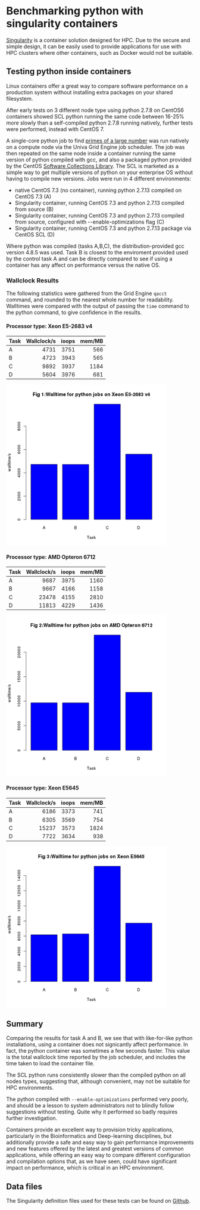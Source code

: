 # Benchmarking python with singularity containers

[Singularity](http://singularity.lbl.gov/) is a container solution designed for HPC.
Due to the secure and simple design, it can be easily used to provide
applications for use with HPC clusters where other containers, such as Docker
would not be suitable.

## Testing python inside containers

Linux containers offer a great way to compare software performance on a production system without installing extra packages on your shared filesystem.

After early tests on 3 different node type using python 2.7.8 on CentOS6 containers showed SCL python running the same code between 16-25% more slowly than a self-compiled python 2.7.8 running natively, further tests were performed, instead with CentOS 7.

A single-core python job to find [primes of a large number](https://github.com/sbutcher/python_test/blob/master/python_prime2.py) was run natively on a compute node via the Univa Grid Engine job scheduler. The job was then repeated on the same node inside a container running the same version of python compiled with gcc, and also a packaged python provided by the CentOS [Software Collections Library](https://wiki.centos.org/AdditionalResources/Repositories/SCL). The SCL is marketed as a simple way to get multiple versions of python on your enterprise OS without having to compile new versions. Jobs were run in 4 different environments:

* native CentOS 7.3 (no container), running python 2.7.13 compiled on CentOS 7.3 (A)
* Singularity container, running CentOS 7.3 and python 2.7.13 compiled from source (B)
* Singularity container, running CentOS 7.3 and python 2.7.13 compiled from source, configured with --enable-optimizations flag (C)
* Singularity container, running CentOS 7.3 and python 2.7.13 package via CentOS SCL (D)

Where python was compiled (tasks A,B,C), the distribution-provided gcc version 4.8.5 was used. Task B is closest to the enviroment provided used by the control task A and can be directly compared to see if using a container has any affect on performance versus the native OS.

### Wallclock Results

The following statistics were gathered from the Grid Engine `qacct` command, and rounded to the nearest whole number for readability. Walltimes were compared with the output of  passing the `time` command to the python command, to give confidence in the results.

#### Processor type: Xeon E5-2683 v4

| Task | Wallclock/s | ioops  | mem/MB   |
| --- | ----:   | ---: | ----: |
| A  | 4731   | 3751   | 566  |
| B  | 4723   | 3943   | 565  |
| C  | 9892   | 3937   | 1184 |
| D  | 5604   | 3976   | 681  |

![nxv chart](./nxv.png)

#### Processor type: AMD Opteron 6712

| Task | Wallclock/s | ioops | mem/MB   |
| ---| -----:  | ---: | ----: |
| A  | 9687    | 3975  | 1160 |
| B  | 9667    | 4166  | 1158 |
| C  | 23478   | 4155  | 2810 |
| D  | 11813   | 4229  | 1436 |

![ccn chart](./ccn.png)

#### Processor type: Xeon E5645

| Task | Wallclock/s | ioops  | mem/MB   |
| -----| -----: | ----: | ----: |
| A  | 6186   | 3373  | 741  |
| B  | 6305   | 3569  | 754  |
| C  | 15237  | 3573  | 1824 |
| D  | 7722   | 3634  | 938  |

![dn chart](./dn.png)

## Summary

Comparing the results for task A and B, we see that with like-for-like python installations, using a container does not signicantly affect performance. In fact, the python container was sometimes a few seconds faster. This value is the total wallclock time reported by the job scheduler, and includes the time taken to load the container file.

The SCL python runs consistently slower than the compiled python on all nodes types, suggesting that, although convenient, may not be suitable for HPC environments.

The python compiled with `--enable-optimizations` performed very poorly, and should be a lesson to system administrators not to blindly follow suggestions without testing. Quite why it performed so badly requires further investigation.

Containers provide an excellent way to provision tricky applications, particularly in the Bioinformatics and Deep-learning disciplines, but additionally provide a safe and easy way to gain performance improvements and new features offered by the latest and greatest versions of common applications, while offering an easy way to compare different configuration and compilation options that, as we have seen, could have significant impact on performance, which is critical in an HPC environment.

## Data files

The Singularity definition files used for these tests can be found on [Github](https://github.com/sbutcher/python_test).
